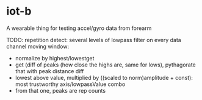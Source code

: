 # iot-b
A wearable thing for testing accel/gyro data from forearm

TODO: repetition detect:
several levels of lowpass filter
on every data channel
moving window:
* normalize by highest/lowestget
* get (diff of peaks (how close the highs are, same for lows), pythagorate that with peak distance diff
* lowest above value, multiplied by ((scaled to norm)amplitude + const): most trustworthy axis/lowpassValue combo
* from that one, peaks are rep counts